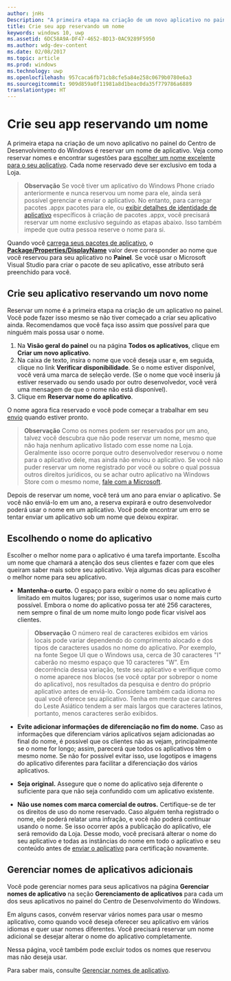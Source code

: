 ```yaml
---
author: jnHs
Description: "A primeira etapa na criação de um novo aplicativo no painel do Centro de Desenvolvimento do Windows é reservar um nome de aplicativo. Veja como reservar nomes e encontrar sugestões para escolher um nome excelente para o seu aplicativo."
title: Crie seu app reservando um nome
keywords: windows 10, uwp
ms.assetid: 6DC58A9A-DF47-4652-8D13-0AC9289F5950
ms.author: wdg-dev-content
ms.date: 02/08/2017
ms.topic: article
ms.prod: windows
ms.technology: uwp
ms.openlocfilehash: 957caca6fb71cb8cfe5a84e258c0679b0780e6a3
ms.sourcegitcommit: 909d859a0f11981a8d1beac0da35f779786a6889
translationtype: HT
---
```

# <a name="create-your-app-by-reserving-a-name"></a>Crie seu app reservando um nome


A primeira etapa na criação de um novo aplicativo no painel do Centro de Desenvolvimento do Windows é reservar um nome de aplicativo. Veja como reservar nomes e encontrar sugestões para [escolher um nome excelente para o seu aplicativo](#choosing-your-apps-name). Cada nome reservado deve ser exclusivo em toda a Loja.

> **Observação**  Se você tiver um aplicativo do Windows Phone criado anteriormente e nunca reservou um nome para ele, ainda será possível gerenciar e enviar o aplicativo. No entanto, para carregar pacotes .appx pacotes para ele, ou [exibir detalhes de identidade de aplicativo](view-app-identity-details.md) específicos à criação de pacotes .appx, você precisará reservar um nome exclusivo seguindo as etapas abaixo. Isso também impede que outra pessoa reserve o nome para si.

Quando você [carrega seus pacotes de aplicativo](upload-app-packages.md), o [**Package/Properties/DisplayName**](https://msdn.microsoft.com/library/windows/apps/dn423240) valor deve corresponder ao nome que você reservou para seu aplicativo no **Painel**. Se você usar o Microsoft Visual Studio para criar o pacote de seu aplicativo, esse atributo será preenchido para você.

## <a name="create-your-app-by-reserving-a-new-name"></a>Crie seu aplicativo reservando um novo nome

Reservar um nome é a primeira etapa na criação de um aplicativo no painel. Você pode fazer isso mesmo se não tiver começado a criar seu aplicativo ainda. Recomendamos que você faça isso assim que possível para que ninguém mais possa usar o nome.

1.  Na **Visão geral do painel** ou na página **Todos os aplicativos**, clique em **Criar um novo aplicativo**.
2.  Na caixa de texto, insira o nome que você deseja usar e, em seguida, clique no link **Verificar disponibilidade**. Se o nome estiver disponível, você verá uma marca de seleção verde. (Se o nome que você inseriu já estiver reservado ou sendo usado por outro desenvolvedor, você verá uma mensagem de que o nome não está disponível).
3.  Clique em **Reservar nome do aplicativo**.

O nome agora fica reservado e você pode começar a trabalhar em seu [envio](app-submissions.md) quando estiver pronto.

> **Observação**  Como os nomes podem ser reservados por um ano, talvez você descubra que não pode reservar um nome, mesmo que não haja nenhum aplicativo listado com esse nome na Loja. Geralmente isso ocorre porque outro desenvolvedor reservou o nome para o aplicativo dele, mas ainda não enviou o aplicativo. Se você não puder reservar um nome registrado por você ou sobre o qual possua outros direitos jurídicos, ou se achar outro aplicativo na Windows Store com o mesmo nome, [fale com a Microsoft](http://go.microsoft.com/fwlink/p/?LinkId=233777).

Depois de reservar um nome, você terá um ano para enviar o aplicativo. Se você não enviá-lo em um ano, a reserva expirará e outro desenvolvedor poderá usar o nome em um aplicativo. Você pode encontrar um erro se tentar enviar um aplicativo sob um nome que deixou expirar.

## <a name="choosing-your-apps-name"></a>Escolhendo o nome do aplicativo

Escolher o melhor nome para o aplicativo é uma tarefa importante. Escolha um nome que chamará a atenção dos seus clientes e fazer com que eles queiram saber mais sobre seu aplicativo. Veja algumas dicas para escolher o melhor nome para seu aplicativo.

-   **Mantenha-o curto.** O espaço para exibir o nome do seu aplicativo é limitado em muitos lugares; por isso, sugerimos usar o nome mais curto possível. Embora o nome do aplicativo possa ter até 256 caracteres, nem sempre o final de um nome muito longo pode ficar visível aos clientes.

    > **Observação**  O número real de caracteres exibidos em vários locais pode variar dependendo do comprimento alocado e dos tipos de caracteres usados no nome do aplicativo. Por exemplo, na fonte Segoe UI que o Windows usa, cerca de 30 caracteres "I" caberão no mesmo espaço que 10 caracteres "W". Em decorrência dessa variação, teste seu aplicativo e verifique como o nome aparece nos blocos (se você optar por sobrepor o nome do aplicativo), nos resultados da pesquisa e dentro do próprio aplicativo antes de enviá-lo. Considere também cada idioma no qual você oferece seu aplicativo. Tenha em mente que caracteres do Leste Asiático tendem a ser mais largos que caracteres latinos, portanto, menos caracteres serão exibidos.

-   **Evite adicionar informações de diferenciação no fim do nome.** Caso as informações que diferenciam vários aplicativos sejam adicionadas ao final do nome, é possível que os clientes não as vejam, principalmente se o nome for longo; assim, parecerá que todos os aplicativos têm o mesmo nome. Se não for possível evitar isso, use logotipos e imagens do aplicativo diferentes para facilitar a diferenciação dos vários aplicativos.
-   **Seja original.** Assegure que o nome do aplicativo seja diferente o suficiente para que não seja confundido com um aplicativo existente.
-   **Não use nomes com marca comercial de outros.** Certifique-se de ter os direitos de uso do nome reservado. Caso alguém tenha registrado o nome, ele poderá relatar uma infração, e você não poderá continuar usando o nome. Se isso ocorrer após a publicação do aplicativo, ele será removido da Loja. Desse modo, você precisará alterar o nome do seu aplicativo e todas as instâncias do nome em todo o aplicativo e seu conteúdo antes de [enviar o aplicativo](app-submissions.md) para certificação novamente.

## <a name="manage-additional-app-names"></a>Gerenciar nomes de aplicativos adicionais

Você pode gerenciar nomes para seus aplicativos na página **Gerenciar nomes de aplicativo** na seção **Gerenciamento de aplicativos** para cada um dos seus aplicativos no painel do Centro de Desenvolvimento do Windows.

Em alguns casos, convém reservar vários nomes para usar o mesmo aplicativo, como quando você deseja oferecer seu aplicativo em vários idiomas e quer usar nomes diferentes. Você precisará reservar um nome adicional se desejar alterar o nome do aplicativo completamente.

Nessa página, você também pode excluir todos os nomes que reservou mas não deseja usar.

Para saber mais, consulte [Gerenciar nomes de aplicativo](manage-app-names.md).

 

 




